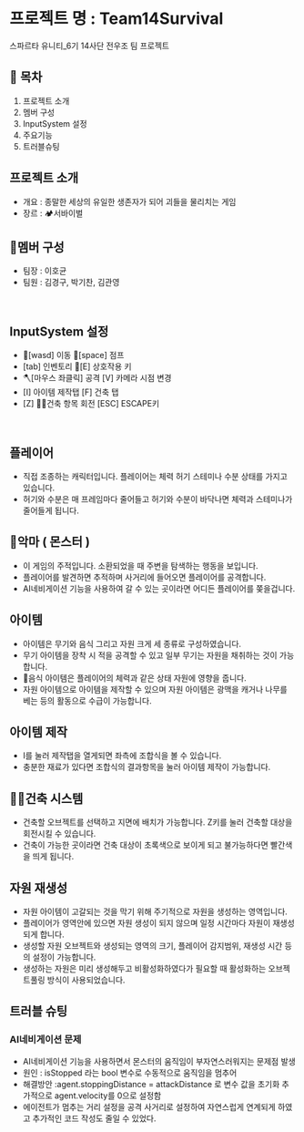 #  프로젝트 명 : Team14Survival
스파르타 유니티_6기 14사단 전우조 팀 프로젝트 

## 📖 목차
1. 프로젝트 소개
2. 멤버 구성
3. InputSystem 설정
4. 주요기능
5. 트러블슈팅


## 프로젝트 소개 
- 개요 : 종말한 세상의 유일한 생존자가 되어 괴들을 물리치는 게임
- 장르 : 🏕서바이벌


## 👥멤버 구성
 - 팀장 : 이호균
 - 팀원 : 김경구, 박기찬, 김관영
<br>


## InputSystem 설정 
- 👣[wasd] 이동 🏃[space] 점프
- [tab] 인벤토리 🔎[E] 상호작용 키
-  🪓[마우스 좌클릭] 공격 [V] 카메라 시점 변경
-  [I] 아이템 제작탭 [F] 건축 탭
-  [Z] 👨‍🔧건축 항목 회전 [ESC] ESCAPE키
<br>

## 플레이어
- 직접 조종하는 캐릭터입니다. 플레이어는 체력 허기 스테미나 수분 상태를 가지고 있습니다.
- 허기와 수분은 매 프레임마다 줄어들고 허기와 수분이 바닥나면 체력과 스테미나가 줄어들게 됩니다.

## 👿악마 ( 몬스터 )
- 이 게임의 주적입니다. 소환되었을 때 주변을 탐색하는 행동을 보입니다. 
- 플레이어를 발견하면 추적하며 사거리에 들어오면 플레이어를 공격합니다.
- AI네비게이션 기능을 사용하여 갈 수 있는 곳이라면 어디든 플레이어를 쫒을겁니다.

## 아이템
- 아이템은 무기와 음식 그리고 자원 크게 세 종류로 구성하였습니다.
- 무기 아이템을 장착 시 적을 공격할 수 있고 일부 무기는 자원을 채취하는 것이 가능합니다.
- 🥖음식 아이템은 플레이어의 체력과 같은 상태 자원에 영향을 줍니다.
- 자원 아이템으로 아이템을 제작할 수 있으며 자원 아이템은 광맥을 캐거나 나무를 베는 등의 활동으로 수급이 가능합니다.

## 아이템 제작
- I를 눌러 제작탭을 열게되면 좌측에 조합식을 볼 수 있습니다.
- 충분한 재료가 있다면 조합식의 결과항목을 눌러 아이템 제작이 가능합니다.

## 👷‍♂️건축 시스템
- 건축할 오브젝트를 선택하고 지면에 배치가 가능합니다. Z키를 눌러 건축할 대상을 회전시킬 수 있습니다.
- 건축이 가능한 곳이라면 건축 대상이 초록색으로 보이게 되고 불가능하다면 빨간색을 띄게 됩니다.

## 자원 재생성
- 자원 아이템이 고갈되는 것을 막기 위해 주기적으로 자원을 생성하는 영역입니다.
- 플레이어가 영역안에 있으면 자원 생성이 되지 않으며 일정 시간마다 자원이 재생성되게 합니다.
- 생성할 자원 오브젝트와 생성되는 영역의 크기, 플레이어 감지범위, 재생성 시간 등의 설정이 가능합니다.
- 생성하는 자원은 미리 생성해두고 비활성화하였다가 필요할 때 활성화하는 오브젝트풀링 방식이 사용되었습니다.


## 트러블 슈팅
### AI네비게이션 문제
- AI네비게이션 기능을 사용하면서 몬스터의 움직임이 부자연스러워지는 문제점 발생
- 원인 : isStopped 라는 bool 변수로 수동적으로 움직임을 멈추어 
- 해결방안 :agent.stoppingDistance = attackDistance 로 변수 값을 초기화 추가적으로 agent.velocity를 0으로 설정함 
- 에이전트가 멈추는 거리 설정을 공격 사거리로 설정하여 자연스럽게 연계되게 하였고 추가적인 코드 작성도 줄일 수 있었다. 
